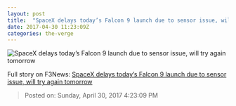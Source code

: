 ```yaml
---
layout: post
title:  "SpaceX delays today’s Falcon 9 launch due to sensor issue, will try again tomorrow"
date: 2017-04-30 11:23:09Z
categories: the-verge
---
```


![SpaceX delays today’s Falcon 9 launch due to sensor issue, will try again tomorrow](https://cdn0.vox-cdn.com/thumbor/V0HQLKNo6C_5UNir9x4Q4EZshP8=/0x0:1906x1072/1600x900/cdn0.vox-cdn.com/uploads/chorus_image/image/54529181/18121326_1971064176458300_5085828630478765429_o.0.jpg)




Full story on F3News: [SpaceX delays today’s Falcon 9 launch due to sensor issue, will try again tomorrow](http://www.f3nws.com/n/crdtHB)

> Posted on: Sunday, April 30, 2017 4:23:09 PM

